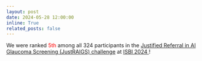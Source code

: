 ```yaml
---
layout: post
date: 2024-05-28 12:00:00
inline: True
related_posts: false
---
```

We were ranked <font color=RED> 5th </font> among all 324 participants in the <a href='https://justraigs.grand-challenge.org/'> Justified Referral in AI Glaucoma Screening (JustRAIGS) challenge</a> at <a href='https://biomedicalimaging.org/2024/'> ISBI 2024 </a>!
